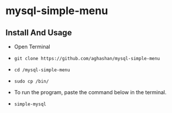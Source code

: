 # mysql-simple-menu

## Install And Usage
- Open Terminal
- ```
  git clone https://github.com/aghashan/mysql-simple-menu
   ```
- ```
  cd /mysql-simple-menu
  ```
- ```
  sudo cp /bin/
  ```
- To run the program, paste the command below in the terminal. 
- ```
  simple-mysql
  ``` 
